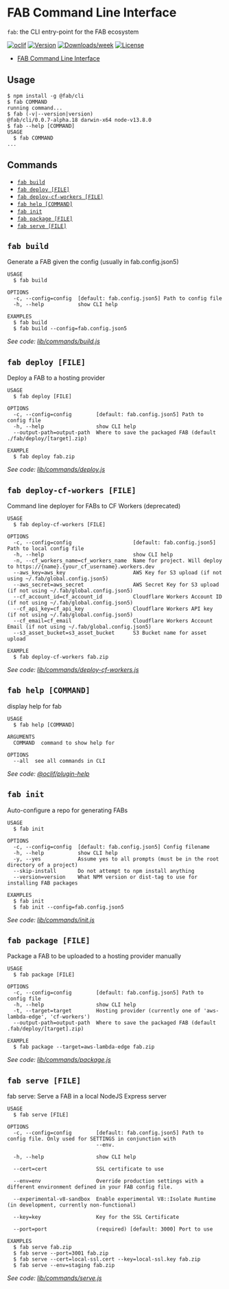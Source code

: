 # FAB Command Line Interface

`fab`: the CLI entry-point for the FAB ecosystem

[![oclif](https://img.shields.io/badge/cli-oclif-brightgreen.svg)](https://oclif.io)
[![Version](https://img.shields.io/npm/v/@fab/cli.svg)](https://npmjs.org/package/@fab/cli)
[![Downloads/week](https://img.shields.io/npm/dw/@fab/cli.svg)](https://npmjs.org/package/@fab/cli)
[![License](https://img.shields.io/npm/l/@fab/cli.svg)](https://github.com/fab-spec/fab/blob/master/package.json)

<!-- toc -->

- [FAB Command Line Interface](#fab-command-line-interface)
  <!-- tocstop -->

## Usage

<!-- usage -->

```sh-session
$ npm install -g @fab/cli
$ fab COMMAND
running command...
$ fab (-v|--version|version)
@fab/cli/0.0.7-alpha.18 darwin-x64 node-v13.8.0
$ fab --help [COMMAND]
USAGE
  $ fab COMMAND
...
```

<!-- usagestop -->

## Commands

<!-- commands -->

- [`fab build`](#fab-build)
- [`fab deploy [FILE]`](#fab-deploy-file)
- [`fab deploy-cf-workers [FILE]`](#fab-deploy-cf-workers-file)
- [`fab help [COMMAND]`](#fab-help-command)
- [`fab init`](#fab-init)
- [`fab package [FILE]`](#fab-package-file)
- [`fab serve [FILE]`](#fab-serve-file)

## `fab build`

Generate a FAB given the config (usually in fab.config.json5)

```
USAGE
  $ fab build

OPTIONS
  -c, --config=config  [default: fab.config.json5] Path to config file
  -h, --help           show CLI help

EXAMPLES
  $ fab build
  $ fab build --config=fab.config.json5
```

_See code: [lib/commands/build.js](https://github.com/fab-spec/fab/blob/v0.0.7-alpha.18/lib/commands/build.js)_

## `fab deploy [FILE]`

Deploy a FAB to a hosting provider

```
USAGE
  $ fab deploy [FILE]

OPTIONS
  -c, --config=config        [default: fab.config.json5] Path to config file
  -h, --help                 show CLI help
  --output-path=output-path  Where to save the packaged FAB (default ./fab/deploy/[target].zip)

EXAMPLE
  $ fab deploy fab.zip
```

_See code: [lib/commands/deploy.js](https://github.com/fab-spec/fab/blob/v0.0.7-alpha.18/lib/commands/deploy.js)_

## `fab deploy-cf-workers [FILE]`

Command line deployer for FABs to CF Workers (deprecated)

```
USAGE
  $ fab deploy-cf-workers [FILE]

OPTIONS
  -c, --config=config                    [default: fab.config.json5] Path to local config file
  -h, --help                             show CLI help
  -n, --cf_workers_name=cf_workers_name  Name for project. Will deploy to https://{name}.{your_cf_username}.workers.dev
  --aws_key=aws_key                      AWS Key for S3 upload (if not using ~/.fab/global.config.json5)
  --aws_secret=aws_secret                AWS Secret Key for S3 upload (if not using ~/.fab/global.config.json5)
  --cf_account_id=cf_account_id          Cloudflare Workers Account ID (if not using ~/.fab/global.config.json5)
  --cf_api_key=cf_api_key                Cloudflare Workers API key (if not using ~/.fab/global.config.json5)
  --cf_email=cf_email                    Cloudflare Workers Account Email (if not using ~/.fab/global.config.json5)
  --s3_asset_bucket=s3_asset_bucket      S3 Bucket name for asset upload

EXAMPLE
  $ fab deploy-cf-workers fab.zip
```

_See code: [lib/commands/deploy-cf-workers.js](https://github.com/fab-spec/fab/blob/v0.0.7-alpha.18/lib/commands/deploy-cf-workers.js)_

## `fab help [COMMAND]`

display help for fab

```
USAGE
  $ fab help [COMMAND]

ARGUMENTS
  COMMAND  command to show help for

OPTIONS
  --all  see all commands in CLI
```

_See code: [@oclif/plugin-help](https://github.com/oclif/plugin-help/blob/v2.2.1/src/commands/help.ts)_

## `fab init`

Auto-configure a repo for generating FABs

```
USAGE
  $ fab init

OPTIONS
  -c, --config=config  [default: fab.config.json5] Config filename
  -h, --help           show CLI help
  -y, --yes            Assume yes to all prompts (must be in the root directory of a project)
  --skip-install       Do not attempt to npm install anything
  --version=version    What NPM version or dist-tag to use for installing FAB packages

EXAMPLES
  $ fab init
  $ fab init --config=fab.config.json5
```

_See code: [lib/commands/init.js](https://github.com/fab-spec/fab/blob/v0.0.7-alpha.18/lib/commands/init.js)_

## `fab package [FILE]`

Package a FAB to be uploaded to a hosting provider manually

```
USAGE
  $ fab package [FILE]

OPTIONS
  -c, --config=config        [default: fab.config.json5] Path to config file
  -h, --help                 show CLI help
  -t, --target=target        Hosting provider (currently one of 'aws-lambda-edge', 'cf-workers')
  --output-path=output-path  Where to save the packaged FAB (default .fab/deploy/[target].zip)

EXAMPLE
  $ fab package --target=aws-lambda-edge fab.zip
```

_See code: [lib/commands/package.js](https://github.com/fab-spec/fab/blob/v0.0.7-alpha.18/lib/commands/package.js)_

## `fab serve [FILE]`

fab serve: Serve a FAB in a local NodeJS Express server

```
USAGE
  $ fab serve [FILE]

OPTIONS
  -c, --config=config        [default: fab.config.json5] Path to config file. Only used for SETTINGS in conjunction with
                             --env.

  -h, --help                 show CLI help

  --cert=cert                SSL certificate to use

  --env=env                  Override production settings with a different environment defined in your FAB config file.

  --experimental-v8-sandbox  Enable experimental V8::Isolate Runtime (in development, currently non-functional)

  --key=key                  Key for the SSL Certificate

  --port=port                (required) [default: 3000] Port to use

EXAMPLES
  $ fab serve fab.zip
  $ fab serve --port=3001 fab.zip
  $ fab serve --cert=local-ssl.cert --key=local-ssl.key fab.zip
  $ fab serve --env=staging fab.zip
```

_See code: [lib/commands/serve.js](https://github.com/fab-spec/fab/blob/v0.0.7-alpha.18/lib/commands/serve.js)_

<!-- commandsstop -->
